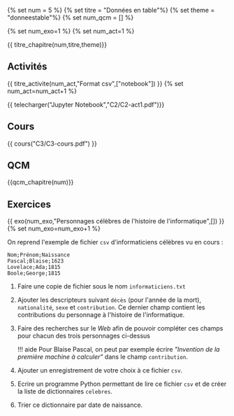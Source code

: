
{% set num = 5 %}
{% set titre = "Données en table"%}
{% set theme = "donneestable"%}
{% set num_qcm = [] %}

{% set num_exo=1 %}
{% set num_act=1 %}



{{ titre_chapitre(num,titre,theme)}}
 
## Activités 

{{ titre_activite(num_act,"Format csv",["notebook"]) }}
{% set num_act=num_act+1 %}

{{ telecharger("Jupyter Notebook","C2/C2-act1.pdf")}}

## Cours

{{ cours("C3/C3-cours.pdf") }}


## QCM

{{qcm_chapitre(num)}}


## Exercices

{{ exo(num_exo,"Personnages célèbres de l'histoire de l'informatique",[]) }}
{% set num_exo=num_exo+1 %}

On reprend l'exemple de fichier `csv` d'informaticiens célèbres vu en cours :
```csv
Nom;Prénom;Naissance
Pascal;Blaise;1623
Lovelace;Ada;1815
Boole;George;1815
```

1. Faire une copie de fichier sous le nom `informaticiens.txt`
2. Ajouter les descripteurs suivant `décès` (pour l'année de la mort), `nationalité`, `sexe` et `contribution`. Ce dernier champ contient les contributions du personnage à l'histoire de l'informatique. 
3. Faire des recherches sur le *Web* afin de pouvoir compléter ces champs pour chacun des trois personnages ci-dessus

    !!! aide 
        Pour Blaise Pascal, on peut par exemple écrire *"Invention de la première machine à calculer"* dans le champ `contribution`.

4. Ajouter un enregistrement de votre choix à ce fichier `csv`.
5. Ecrire un programme Python permettant de lire ce fichier `csv` et de créer la liste de dictionnaires `celebres`.
6. Trier ce dictionnaire par date de naissance.

